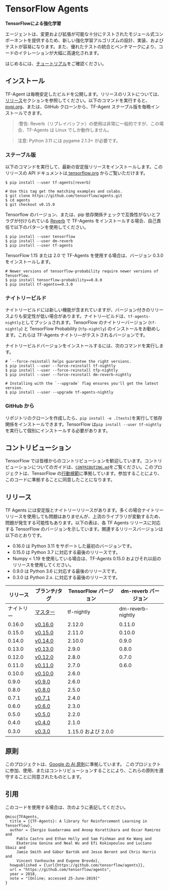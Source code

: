 # TensorFlow Agents

**TensorFlowによる強化学習**

エージェントは、変更および拡張が可能な十分にテストされたモジュール式コンポーネントを提供するため、新しい強化学習アルゴリズムの設計、実装、およびテストが容易になります。また、優れたテストの統合とベンチマークにより、コードのイテレーションが大幅に高速化されます。

はじめるには、[チュートリアル](/tutorials)をご確認ください。

## インストール

TF-Agent は毎晩安定したビルドを公開します。リリースのリストについては、<a href="#Releases">リリース</a>セクションを参照してください。以下のコマンドを実行すると、[pypi.org](https://pypi.org)、または、GitHub クローンから、TF-Agent ステーブル版を毎晩インストールできます。

> :警告: Reverb（リプレイバッファ）の使用は非常に一般的ですが、この場合、TF-Agents は Linux でしか動作しません。

> 注意: Python 3.11 には pygame 2.1.3+ が必要です。

### ステーブル版

以下のコマンドを実行して、最新の安定版リリースをインストールします。このリリースの API ドキュメントは[ tensorflow.org](https://www.tensorflow.org/agents/api_docs/python/tf_agents) からご覧いただけます。

```shell
$ pip install --user tf-agents[reverb]

# Use this tag get the matching examples and colabs.
$ git clone https://github.com/tensorflow/agents.git
$ cd agents
$ git checkout v0.15.0
```

Tensorflow のバージョン、または、pip 依存関係チェックで互換性がないとフラグが付けられている [Reverb](https://github.com/deepmind/reverb) で TF-Agents をインストールする場合、自己責任で以下のパターンを使用してください。

```shell
$ pip install --user tensorflow
$ pip install --user dm-reverb
$ pip install --user tf-agents
```

TensorFlow 1.15 または 2.0 で TF-Agents を使用する場合は、バージョン 0.3.0 をインストールします。

```shell
# Newer versions of tensorflow-probability require newer versions of TensorFlow.
$ pip install tensorflow-probability==0.8.0
$ pip install tf-agents==0.3.0
```

### ナイトリービルド

ナイトリービルドには新しい機能が含まれていますが、バージョン付きのリリースよりも安定性が低い場合があります。ナイトリ―ビルドは、`tf-agents-nightly`としてプッシュされます。TensorFlow のナイトリーバージョン (`tf-nightly`) と TensorFlow Probability (<code>tfp-nightly</code>) のインストールをお勧めします。これらは TF-Agents ナイトリ―がテストされるバージョンです。

ナイトリービルドバージョンをインストールするには、次のコマンドを実行します。

```shell
# `--force-reinstall helps guarantee the right versions.
$ pip install --user --force-reinstall tf-nightly
$ pip install --user --force-reinstall tfp-nightly
$ pip install --user --force-reinstall dm-reverb-nightly

# Installing with the `--upgrade` flag ensures you'll get the latest version.
$ pip install --user --upgrade tf-agents-nightly
```

### GitHub から

リポジトリのクローンを作成したら、`pip install -e .[tests]`を実行して依存関係をインストールできます。TensorFlow は`pip install --user tf-nightly`を実行して個別にインストールする必要があります。

<a id="Contributing"></a>

## コントリビューション

TensorFlow では皆様からのコントリビューションを歓迎しています。コントリビューションについてのガイドは、[`CONTRIBUTING.md`](https://github.com/tensorflow/agents/blob/master/CONTRIBUTING.md)をご覧ください。このプロジェクトは、TensorFlow の[行動規範](https://github.com/tensorflow/agents/blob/master/CODE_OF_CONDUCT.md)に準拠しています。参加することにより、このコードに準拠することに同意したことになります。

<a id="Releases"></a>

## リリース

TF Agents には安定版とナイトリーリリースがあります。多くの場合ナイトリーリリースを使用しても問題はありませんが、上流のライブラリが変動するため、問題が発生する可能性もあります。以下の表は、各 TF Agents リリースに対応する TensorFlow のバージョンを示しています。関連するリリースバージョンは以下のとおりです。

- 0.16.0 は Python 3.11 をサポートした最初のバージョンです。
- 0.15.0 は Python 3.7 に対応する最後のリリースです。
- Numpy &lt; 1.19 を使用している場合は、TF-Agents 0.15.0 およびそれ以前のリリースを使用してください。
- 0.9.0 は Python 3.6 に対応する最後のリリースです。
- 0.3.0 は Python 2.x. に対応する最後のリリースです。

リリース | ブランチ/タグ | TensorFlow バージョン | dm-reverb バージョン
--- | --- | --- | ---
ナイトリー | [マスター](https://github.com/tensorflow/agents) | tf-nightly | dm-reverb-nightly
0.16.0 | [v0.16.0](https://github.com/tensorflow/agents/tree/v0.16.0) | 2.12.0 | 0.11.0
0.15.0 | [v0.15.0](https://github.com/tensorflow/agents/tree/v0.15.0) | 2.11.0 | 0.10.0
0.14.0 | [v0.14.0](https://github.com/tensorflow/agents/tree/v0.14.0) | 2.10.0 | 0.9.0
0.13.0 | [v0.13.0](https://github.com/tensorflow/agents/tree/v0.13.0) | 2.9.0 | 0.8.0
0.12.0 | [v0.12.0](https://github.com/tensorflow/agents/tree/v0.12.0) | 2.8.0 | 0.7.0
0.11.0 | [v0.11.0](https://github.com/tensorflow/agents/tree/v0.11.0) | 2.7.0 | 0.6.0
0.10.0 | [v0.10.0](https://github.com/tensorflow/agents/tree/v0.10.0) | 2.6.0 |
0.9.0 | [v0.9.0](https://github.com/tensorflow/agents/tree/v0.9.0) | 2.6.0 |
0.8.0 | [v0.8.0](https://github.com/tensorflow/agents/tree/v0.8.0) | 2.5.0 |
0.7.1 | [v0.7.1](https://github.com/tensorflow/agents/tree/v0.7.1) | 2.4.0 |
0.6.0 | [v0.6.0](https://github.com/tensorflow/agents/tree/v0.6.0) | 2.3.0 |
0.5.0 | [v0.5.0](https://github.com/tensorflow/agents/tree/v0.5.0) | 2.2.0 |
0.4.0 | [v0.4.0](https://github.com/tensorflow/agents/tree/v0.4.0) | 2.1.0 |
0.3.0 | [v0.3.0](https://github.com/tensorflow/agents/tree/v0.3.0) | 1.15.0 および 2.0.0 |

<a id="Principles"></a>

## 原則

このプロジェクトは、[Google の AI 原則](https://github.com/tensorflow/agents/blob/master/PRINCIPLES.md)に準拠しています。 このプロジェクトに参加、使用、またはコントリビューションすることにより、これらの原則を遵守することに同意されたものとします。

<a id="Citation"></a>

## 引用

このコードを使用する場合は、次のように表記してください。

```
@misc{TFAgents,
  title = {{TF-Agents}: A library for Reinforcement Learning in TensorFlow},
  author = {Sergio Guadarrama and Anoop Korattikara and Oscar Ramirez and
     Pablo Castro and Ethan Holly and Sam Fishman and Ke Wang and
     Ekaterina Gonina and Neal Wu and Efi Kokiopoulou and Luciano Sbaiz and
     Jamie Smith and Gábor Bartók and Jesse Berent and Chris Harris and
     Vincent Vanhoucke and Eugene Brevdo},
  howpublished = {\url{https://github.com/tensorflow/agents}},
  url = "https://github.com/tensorflow/agents",
  year = 2018,
  note = "[Online; accessed 25-June-2019]"
}
```
